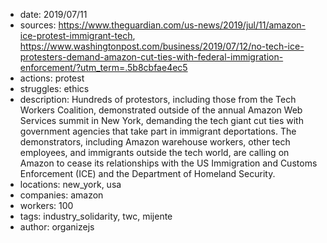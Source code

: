 - date: 2019/07/11
- sources: https://www.theguardian.com/us-news/2019/jul/11/amazon-ice-protest-immigrant-tech, https://www.washingtonpost.com/business/2019/07/12/no-tech-ice-protesters-demand-amazon-cut-ties-with-federal-immigration-enforcement/?utm_term=.5b8cbfae4ec5
- actions: protest
- struggles: ethics
- description: Hundreds of protestors, including those from the Tech Workers Coalition, demonstrated outside of the annual Amazon Web Services summit in New York, demanding the tech giant cut ties with government agencies that take part in immigrant deportations. The demonstrators, including Amazon warehouse workers, other tech employees, and immigrants outside the tech world, are calling on Amazon to cease its relationships with the US Immigration and Customs Enforcement (ICE) and the Department of Homeland Security.
- locations: new_york, usa
- companies: amazon
- workers: 100
- tags: industry_solidarity, twc, mijente
- author: organizejs
